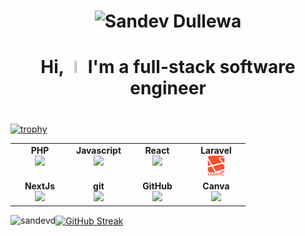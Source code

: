 <h1 align="center">
  <img src="https://sandev.me/wp-content/uploads/2023/12/Sandev-2.png" alt="Sandev Dullewa" />
</h1>
<h1 align="center" style="padding-bottom: 0.75em !important;">Hi, <img src="https://media4.giphy.com/media/HV0tHmPREaD0sIixmg/giphy.gif?cid=790b7611085cc85000b0bd3d5bbd3e7346d87fdb6155c09b&rid=giphy.gif&ct=g" width="5%" height="5%"/> I'm a full-stack software engineer</h1>

[![trophy](https://github-profile-trophy.vercel.app/?username=sandevD&theme=onestar)](https://github.com/ryo-ma/github-profile-trophy)

<p align="center"></p>

<table width="320px">
    <tbody>
        <tr valign="top">
            <td width="80px" align="center">
            <span><strong>PHP</strong></span><br>
            <img height="32px" src="https://cdn.jsdelivr.net/gh/devicons/devicon/icons/php/php-original.svg">
            </td>
            <td width="80px" align="center">
            <span><strong>Javascript</strong></span><br>
            <img height="32" src="https://cdn.jsdelivr.net/gh/devicons/devicon/icons/javascript/javascript-original.svg">
            </td>
            <td width="80px" align="center">
            <span><strong>React</strong></span><br>
            <img height="32" src="https://cdn.jsdelivr.net/gh/devicons/devicon/icons/react/react-original.svg">
            </td>
            <td width="80px" align="center">
            <span><strong>Laravel</strong></span><br>
            <img height="32px" src="https://raw.githubusercontent.com/devicons/devicon/master/icons/laravel/laravel-plain-wordmark.svg">
            </td>
        </tr>
        <tr valign="top">
            <td width="80px" align="center">
            <span><strong>NextJs</strong></span><br>
            <img height="32px" src="https://cdn.jsdelivr.net/gh/devicons/devicon/icons/nextjs/nextjs-original.svg">
            </td>
            <td width="80px" align="center">
            <span><strong>git</strong></span><br>
            <img height="32px" src="https://cdn.jsdelivr.net/gh/devicons/devicon/icons/git/git-plain.svg">
            </td>
            <td width="80px" align="center">
            <span><strong>GitHub</strong></span><br>
            <img height="32px" src="https://cdn.jsdelivr.net/gh/devicons/devicon/icons/vuejs/vuejs-original.svg">
            <td width="80px" align="center">
            <span><strong>Canva</strong></span><br>
            <img height="32px" src="https://cdn.jsdelivr.net/gh/devicons/devicon/icons/canva/canva-original.svg">
            </td>
        </tr>
    </tbody>
</table>

<p align="center"></p>

<p><img align="left" src="https://github-readme-stats.vercel.app/api?username=sandevD&show_icons=true&locale=en&theme=merko&layout=compact&card_width=300" alt="sandevd" /></p>

<p><a href="https://git.io/streak-stats"><img align="center" src="https://github-readme-streak-stats.herokuapp.com?user=sandevD&theme=cobalt&hide_border=false&border_radius=4.5&locale=en&date_format=&mode=daily&exclude_days=&sections=total%2Ccurrent%2Clongest&card_width=400&type=svg&background-type=solid&properties=background" alt="GitHub Streak" /></a></p>

